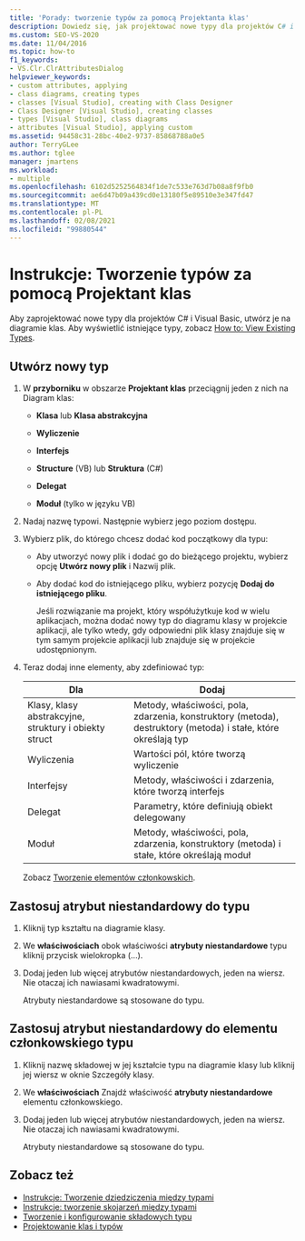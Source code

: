 ```yaml
---
title: 'Porady: tworzenie typów za pomocą Projektanta klas'
description: Dowiedz się, jak projektować nowe typy dla projektów C# i Visual Basic, tworząc je na diagramie klas.
ms.custom: SEO-VS-2020
ms.date: 11/04/2016
ms.topic: how-to
f1_keywords:
- VS.Clr.ClrAttributesDialog
helpviewer_keywords:
- custom attributes, applying
- class diagrams, creating types
- classes [Visual Studio], creating with Class Designer
- Class Designer [Visual Studio], creating classes
- types [Visual Studio], class diagrams
- attributes [Visual Studio], applying custom
ms.assetid: 94458c31-28bc-40e2-9737-85868788a0e5
author: TerryGLee
ms.author: tglee
manager: jmartens
ms.workload:
- multiple
ms.openlocfilehash: 6102d5252564834f1de7c533e763d7b08a8f9fb0
ms.sourcegitcommit: ae6d47b09a439cd0e13180f5e89510e3e347fd47
ms.translationtype: MT
ms.contentlocale: pl-PL
ms.lasthandoff: 02/08/2021
ms.locfileid: "99880544"
---
```

# <a name="how-to-create-types-by-using-class-designer"></a>Instrukcje: Tworzenie typów za pomocą Projektant klas

Aby zaprojektować nowe typy dla projektów C# i Visual Basic, utwórz je na diagramie klas. Aby wyświetlić istniejące typy, zobacz [How to: View Existing Types](how-to-view-existing-types.md).

## <a name="create-a-new-type"></a><a name="CreateType"></a> Utwórz nowy typ

1. W **przyborniku** w obszarze **Projektant klas** przeciągnij jeden z nich na Diagram klas:

    - **Klasa** lub **Klasa abstrakcyjna**

    - **Wyliczenie**

    - **Interfejs**

    - **Structure** (VB) lub **Struktura** (C#)

    - **Delegat**

    - **Moduł** (tylko w języku VB)

2. Nadaj nazwę typowi. Następnie wybierz jego poziom dostępu.

3. Wybierz plik, do którego chcesz dodać kod początkowy dla typu:

    - Aby utworzyć nowy plik i dodać go do bieżącego projektu, wybierz opcję **Utwórz nowy plik** i Nazwij plik.

    - Aby dodać kod do istniejącego pliku, wybierz pozycję **Dodaj do istniejącego pliku**.

         Jeśli rozwiązanie ma projekt, który współużytkuje kod w wielu aplikacjach, można dodać nowy typ do diagramu klasy w projekcie aplikacji, ale tylko wtedy, gdy odpowiedni plik klasy znajduje się w tym samym projekcie aplikacji lub znajduje się w projekcie udostępnionym.

4. Teraz dodaj inne elementy, aby zdefiniować typ:

    |**Dla**|**Dodaj**|
    |-|-|
    |Klasy, klasy abstrakcyjne, struktury i obiekty struct|Metody, właściwości, pola, zdarzenia, konstruktory (metoda), destruktory (metoda) i stałe, które określają typ|
    |Wyliczenia|Wartości pól, które tworzą wyliczenie|
    |Interfejsy|Metody, właściwości i zdarzenia, które tworzą interfejs|
    |Delegat|Parametry, które definiują obiekt delegowany|
    |Moduł|Metody, właściwości, pola, zdarzenia, konstruktory (metoda) i stałe, które określają moduł|

     Zobacz [Tworzenie elementów członkowskich](creating-and-configuring-type-members.md#create-members).

## <a name="apply-a-custom-attribute-to-a-type"></a><a name="CustAttributeType"></a> Zastosuj atrybut niestandardowy do typu

1. Kliknij typ kształtu na diagramie klasy.

2. We **właściwościach** obok właściwości **atrybuty niestandardowe** typu kliknij przycisk wielokropka (...).

3. Dodaj jeden lub więcej atrybutów niestandardowych, jeden na wiersz. Nie otaczaj ich nawiasami kwadratowymi.

   Atrybuty niestandardowe są stosowane do typu.

## <a name="apply-a-custom-attribute-to-a-type-member"></a><a name="CustAttributeMember"></a> Zastosuj atrybut niestandardowy do elementu członkowskiego typu

1. Kliknij nazwę składowej w jej kształcie typu na diagramie klasy lub kliknij jej wiersz w oknie Szczegóły klasy.

2. We **właściwościach** Znajdź właściwość **atrybuty niestandardowe** elementu członkowskiego.

3. Dodaj jeden lub więcej atrybutów niestandardowych, jeden na wiersz. Nie otaczaj ich nawiasami kwadratowymi.

   Atrybuty niestandardowe są stosowane do typu.

## <a name="see-also"></a>Zobacz też

- [Instrukcje: Tworzenie dziedziczenia między typami](how-to-create-inheritance-between-types.md)
- [Instrukcje: tworzenie skojarzeń między typami](how-to-create-associations-between-types.md)
- [Tworzenie i konfigurowanie składowych typu](creating-and-configuring-type-members.md)
- [Projektowanie klas i typów](designing-and-viewing-classes-and-types.md)
